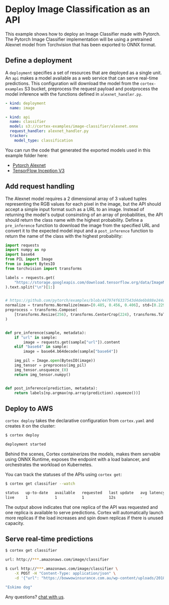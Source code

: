 # Deploy Image Classification as an API

This example shows how to deploy an Image Classifier made with Pytorch. The Pytorch Image Classifier implementation will be using a pretrained Alexnet model from Torchvision that has been exported to ONNX format.

## Define a deployment

A `deployment` specifies a set of resources that are deployed as a single unit. An `api` makes a model available as a web service that can serve real-time predictions. This configuration will download the model from the `cortex-examples` S3 bucket, preprocess the request payload and postprocess the model inference with the functions defined in `alexnet_handler.py`.

```yaml
- kind: deployment
  name: image

- kind: api
  name: classifier
  model: s3://cortex-examples/image-classifier/alexnet.onnx
  request_handler: alexnet_handler.py
  tracker:
    model_type: classification
```

<!-- CORTEX_VERSION_MINOR x2 -->
You can run the code that generated the exported models used in this example folder here:
- [Pytorch Alexnet](https://colab.research.google.com/github/cortexlabs/cortex/blob/0.8/examples/image-classifier/alexnet.ipynb)
- [TensorFlow Inception V3](https://colab.research.google.com/github/cortexlabs/cortex/blob/0.8/examples/image-classifier/inception.ipynb)


## Add request handling

The Alexnet model requires a 2 dimensional array of 3 valued tuples representing the RGB values for each pixel in the image, but the API should accept a simple input format such as a URL to an image. Instead of returning the model's output consinsting of an array of probabilities, the API should return the class name with the highest probability. Define a `pre_inference` function to download the image from the specified URL and convert it to the expected model input and a `post_inference` function to return the name of the class with the highest probability:

```python
import requests
import numpy as np
import base64
from PIL import Image
from io import BytesIO
from torchvision import transforms

labels = requests.get(
    "https://storage.googleapis.com/download.tensorflow.org/data/ImageNetLabels.txt"
).text.split("\n")[1:]


# https://github.com/pytorch/examples/blob/447974f6337543d4de6b888e244a964d3c9b71f6/imagenet/main.py#L198-L199
normalize = transforms.Normalize(mean=[0.485, 0.456, 0.406], std=[0.229, 0.224, 0.225])
preprocess = transforms.Compose(
    [transforms.Resize(256), transforms.CenterCrop(224), transforms.ToTensor(), normalize]
)


def pre_inference(sample, metadata):
    if "url" in sample:
        image = requests.get(sample["url"]).content
    elif "base64" in sample:
        image = base64.b64decode(sample["base64"])

    img_pil = Image.open(BytesIO(image))
    img_tensor = preprocess(img_pil)
    img_tensor.unsqueeze_(0)
    return img_tensor.numpy()


def post_inference(prediction, metadata):
    return labels[np.argmax(np.array(prediction).squeeze())]
```

## Deploy to AWS

`cortex deploy` takes the declarative configuration from `cortex.yaml` and creates it on the cluster:

```bash
$ cortex deploy

deployment started
```

Behind the scenes, Cortex containerizes the models, makes them servable using ONNX Runtime, exposes the endpoint with a load balancer, and orchestrates the workload on Kubernetes.

You can track the statuses of the APIs using `cortex get`:

```bash
$ cortex get classifier --watch

status   up-to-date   available   requested   last update   avg latency
live     1            1           1           12s           -
```

The output above indicates that one replica of the API was requested and one replica is available to serve predictions. Cortex will automatically launch more replicas if the load increases and spin down replicas if there is unused capacity.

## Serve real-time predictions

```bash
$ cortex get classifier

url: http://***.amazonaws.com/image/classifier

$ curl http://***.amazonaws.com/image/classifier \
    -X POST -H "Content-Type: application/json" \
    -d '{"url": "https://bowwowinsurance.com.au/wp-content/uploads/2018/10/akita-700x700.jpg"}'

"Eskimo dog"
```

Any questions? [chat with us](https://gitter.im/cortexlabs/cortex).
